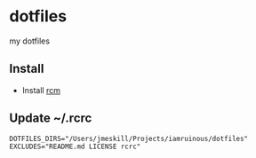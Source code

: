 # dotfiles
my dotfiles

## Install
* Install
[rcm](https://github.com/thoughtbot/rcm)

## Update  ~/.rcrc
```shell
DOTFILES_DIRS="/Users/jmeskill/Projects/iamruinous/dotfiles"
EXCLUDES="README.md LICENSE rcrc"
```
